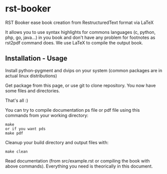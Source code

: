 rst-booker
==========

RST Booker ease book creation from RestructuredText format via LaTeX

It allows you to use syntax highlights for commons languages (c, python, php, go, java...) in you book and don't have any problem for footnotes as rst2pdf command does. We use LaTeX to compile the output book.  

Installation - Usage
--------------------

Install python-pygment and dvips on your system (common packages are in actual linux distributions)

Get package from this page, or use git to clone repository. You now have some files and directories.


That's all :)

You can try to compile documentation ps file or pdf file using this commands from your working directory:

    make
    or if you want pds
    make pdf

Cleanup your build directory and output files with:
    
    make clean


Read documentation (from src/example.rst or compiling the book with above commands). Everything you need is theorically in this document.



